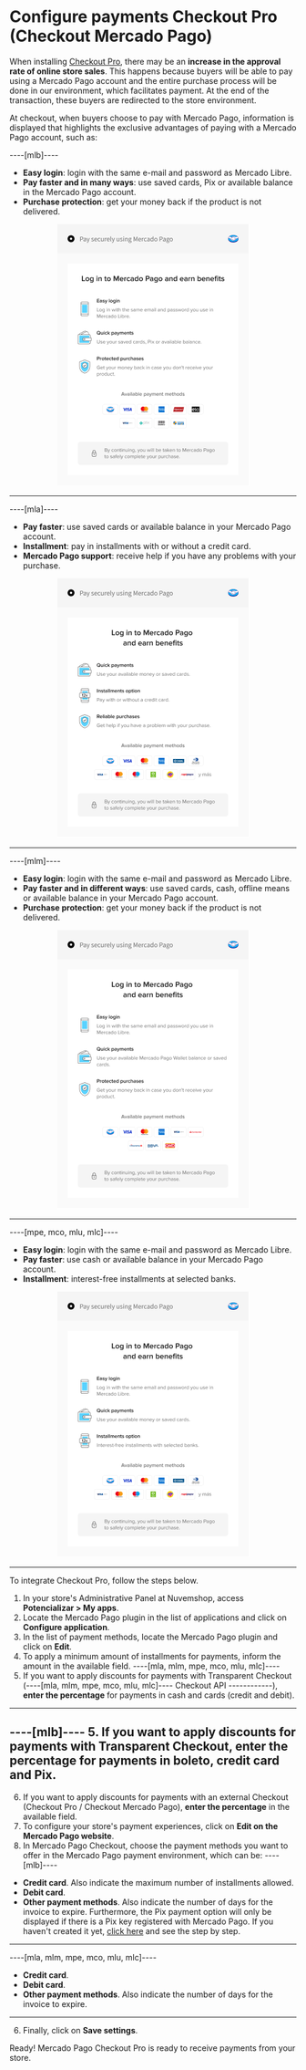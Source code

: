 # Configure payments Checkout Pro (Checkout Mercado Pago)
 
When installing [Checkout Pro](/developers/en/docs/checkout-pro/landing), there may be an **increase in the approval rate of online store sales**. This happens because buyers will be able to pay using a Mercado Pago account and the entire purchase process will be done in our environment, which facilitates payment. At the end of the transaction, these buyers are redirected to the store environment.

At checkout, when buyers choose to pay with Mercado Pago, information is displayed that highlights the exclusive advantages of paying with a Mercado Pago account, such as:

----[mlb]----

* **Easy login**: login with the same e-mail and password as Mercado Libre.
* **Pay faster and in many ways**: use saved cards, Pix or available balance in the Mercado Pago account.
* **Purchase protection**: get your money back if the product is not delivered.

<center>

![woo-chopro-en-mlb](/images/nuvemshop/nuvemshop-chopro-en-mlb.png)

</center>

------------

----[mla]----

* **Pay faster**: use saved cards or available balance in your Mercado Pago account.
* **Installment**: pay in installments with or without a credit card.
* **Mercado Pago support**: receive help if you have any problems with your purchase.

<center>

![woo-chopro-en-mla](/images/nuvemshop/nuvemshop-chopro-en-mla.png)

</center>

------------

----[mlm]----

* **Easy login**: login with the same e-mail and password as Mercado Libre.
* **Pay faster and in different ways**: use saved cards, cash, offline means or available balance in your Mercado Pago account.
* **Purchase protection**: get your money back if the product is not delivered.

<center>

![woo-chopro-en-mlm](/images/nuvemshop/nuvemshop-chopro-en-mlm.png)

</center>

------------

----[mpe, mco, mlu, mlc]----

* **Easy login**: login with the same e-mail and password as Mercado Libre.
* **Pay faster**: use cash or available balance in your Mercado Pago account.
* **Installment**: interest-free installments at selected banks.

<center>

![woo-chopro-en-all](/images/nuvemshop/nuvemshop-chopro-en-all.png)

</center>

------------
 
To integrate Checkout Pro, follow the steps below.
 
1. In your store's Administrative Panel at Nuvemshop, access **Potencializar > My apps**.
2. Locate the Mercado Pago plugin in the list of applications and click on **Configure application**.
3. In the list of payment methods, locate the Mercado Pago plugin and click on **Edit**.
4. To apply a minimum amount of installments for payments, inform the amount in the available field.
----[mla, mlm, mpe, mco, mlu, mlc]----
5. If you want to apply discounts for payments with Transparent Checkout (----[mla, mlm, mpe, mco, mlu, mlc]---- Checkout API ------------), **enter the percentage** for payments in cash and cards (credit and debit).
------------
----[mlb]----
5. If you want to apply discounts for payments with Transparent Checkout, **enter the percentage** for payments in boleto, credit card and Pix.
------------
6. If you want to apply discounts for payments with an external Checkout (Checkout Pro / Checkout Mercado Pago), **enter the percentage** in the available field.
7. To configure your store's payment experiences, click on **Edit on the Mercado Pago website**.
8. In Mercado Pago Checkout, choose the payment methods you want to offer in the Mercado Pago payment environment, which can be:
  ----[mlb]----
  * **Credit card**. Also indicate the maximum number of installments allowed.
  * **Debit card**.
  * **Other payment methods**. Also indicate the number of days for the invoice to expire. Furthermore, the Pix payment option will only be displayed if there is a Pix key registered with Mercado Pago. If you haven't created it yet, [click here](https://www.youtube.com/watch?v=60tApKYVnkA) and see the step by step.

  ------------
----[mla, mlm, mpe, mco, mlu, mlc]----
  * **Credit card**.
  * **Debit card**.
  * **Other payment methods**. Also indicate the number of days for the invoice to expire.
   ------------
6. Finally, click on **Save settings**.

Ready! Mercado Pago Checkout Pro is ready to receive payments from your store.